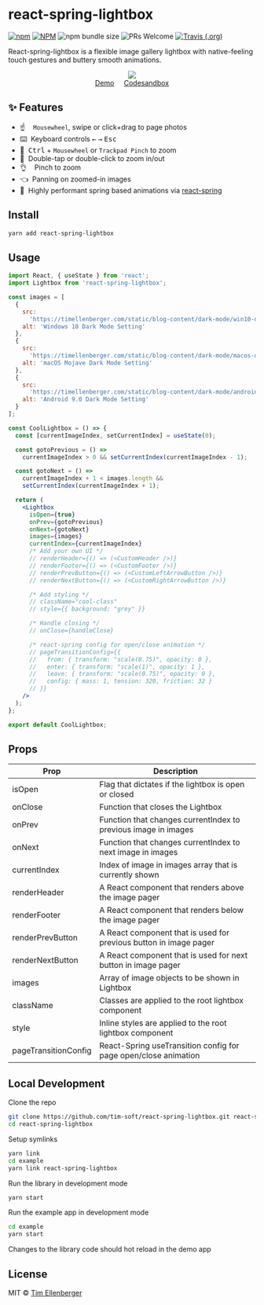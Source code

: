 # react-spring-lightbox

[![npm](https://img.shields.io/npm/v/react-spring-lightbox.svg?color=brightgreen&style=popout-square)](https://www.npmjs.com/package/react-spring-lightbox)
[![NPM](https://img.shields.io/npm/l/react-spring-lightbox.svg?color=brightgreen&style=popout-square)](https://github.com/tim-soft/react-spring-lightbox/blob/master/LICENSE)
![npm bundle size](https://img.shields.io/bundlephobia/minzip/react-spring-lightbox.svg?style=popout-square)
![PRs Welcome](https://img.shields.io/badge/PRs-welcome-brightgreen.svg?style=popout-square)
[![Travis (.org)](https://img.shields.io/travis/tim-soft/react-spring-lightbox?style=flat-square)](https://travis-ci.org/tim-soft/react-spring-lightbox)

React-spring-lightbox is a flexible image gallery lightbox with native-feeling touch gestures and buttery smooth animations.

<p align="middle">
  <a href="https://71hts.csb.app/">
    <img src="https://thumbs.gfycat.com/CrispGeneralEquestrian-size_restricted.gif" />
  </a>
  <br />
  <a href="https://71hts.csb.app/">Demo</a>
  &nbsp;&nbsp;&nbsp;
  <a href="https://codesandbox.io/s/react-spring-lightbox-mosaic-71hts?fontsize=14&module=%2Fsrc%2FImageGallery%2Findex.js">Codesandbox</a>
</p>

## ✨ Features

- :point_up: &nbsp;&nbsp;&nbsp;`Mousewheel`, swipe or click+drag to page photos
- :keyboard: &nbsp;Keyboard controls <kbd>&leftarrow;</kbd> <kbd>&rightarrow;</kbd> <kbd>Esc</kbd>
- :mouse2: &nbsp;<kbd>Ctrl</kbd> + `Mousewheel` or `Trackpad Pinch` to zoom
- :mag_right: &nbsp;Double-tap or double-click to zoom in/out
- :ok_hand: &nbsp;&nbsp;&nbsp;Pinch to zoom
- :point_left: &nbsp;Panning on zoomed-in images
- :checkered_flag: &nbsp;Highly performant spring based animations via [react-spring](https://github.com/react-spring/react-spring)

## Install

```bash
yarn add react-spring-lightbox
```

## Usage

```jsx
import React, { useState } from 'react';
import Lightbox from 'react-spring-lightbox';

const images = [
  {
    src:
      'https://timellenberger.com/static/blog-content/dark-mode/win10-dark-mode.jpg',
    alt: 'Windows 10 Dark Mode Setting'
  },
  {
    src:
      'https://timellenberger.com/static/blog-content/dark-mode/macos-dark-mode.png',
    alt: 'macOS Mojave Dark Mode Setting'
  },
  {
    src:
      'https://timellenberger.com/static/blog-content/dark-mode/android-9-dark-mode.jpg',
    alt: 'Android 9.0 Dark Mode Setting'
  }
];

const CoolLightbox = () => {
  const [currentImageIndex, setCurrentIndex] = useState(0);

  const gotoPrevious = () =>
    currentImageIndex > 0 && setCurrentIndex(currentImageIndex - 1);

  const gotoNext = () =>
    currentImageIndex + 1 < images.length &&
    setCurrentIndex(currentImageIndex + 1);

  return (
    <Lightbox
      isOpen={true}
      onPrev={gotoPrevious}
      onNext={gotoNext}
      images={images}
      currentIndex={currentImageIndex}
      /* Add your own UI */
      // renderHeader={() => (<CustomHeader />)}
      // renderFooter={() => (<CustomFooter />)}
      // renderPrevButton={() => (<CustomLeftArrowButton />)}
      // renderNextButton={() => (<CustomRightArrowButton />)}

      /* Add styling */
      // className="cool-class"
      // style={{ background: "grey" }}

      /* Handle closing */
      // onClose={handleClose}

      /* react-spring config for open/close animation */
      // pageTransitionConfig={{
      //   from: { transform: "scale(0.75)", opacity: 0 },
      //   enter: { transform: "scale(1)", opacity: 1 },
      //   leave: { transform: "scale(0.75)", opacity: 0 },
      //   config: { mass: 1, tension: 320, friction: 32 }
      // }}
    />
  );
};

export default CoolLightbox;
```

## Props

| Prop                 | Description                                                       |
| -------------------- | ----------------------------------------------------------------- |
| isOpen               | Flag that dictates if the lightbox is open or closed              |
| onClose              | Function that closes the Lightbox                                 |
| onPrev               | Function that changes currentIndex to previous image in images    |
| onNext               | Function that changes currentIndex to next image in images        |
| currentIndex         | Index of image in images array that is currently shown            |
| renderHeader         | A React component that renders above the image pager              |
| renderFooter         | A React component that renders below the image pager              |
| renderPrevButton     | A React component that is used for previous button in image pager |
| renderNextButton     | A React component that is used for next button in image pager     |
| images               | Array of image objects to be shown in Lightbox                    |
| className            | Classes are applied to the root lightbox component                |
| style                | Inline styles are applied to the root lightbox component          |
| pageTransitionConfig | React-Spring useTransition config for page open/close animation   |

## Local Development

Clone the repo

```bash
git clone https://github.com/tim-soft/react-spring-lightbox.git react-spring-lightbox
cd react-spring-lightbox
```

Setup symlinks

```bash
yarn link
cd example
yarn link react-spring-lightbox
```

Run the library in development mode

```bash
yarn start
```

Run the example app in development mode

```bash
cd example
yarn start
```

Changes to the library code should hot reload in the demo app

## License

MIT © [Tim Ellenberger](https://github.com/tim-soft)
